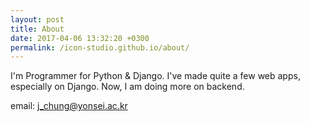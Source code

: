 ```yaml
---
layout: post
title: About
date: 2017-04-06 13:32:20 +0300
permalink: /icon-studio.github.io/about/
---
```


I'm Programmer for Python & Django. I've made quite a few web apps, especially on Django. Now, I am doing more on backend.

email: j_chung@yonsei.ac.kr
